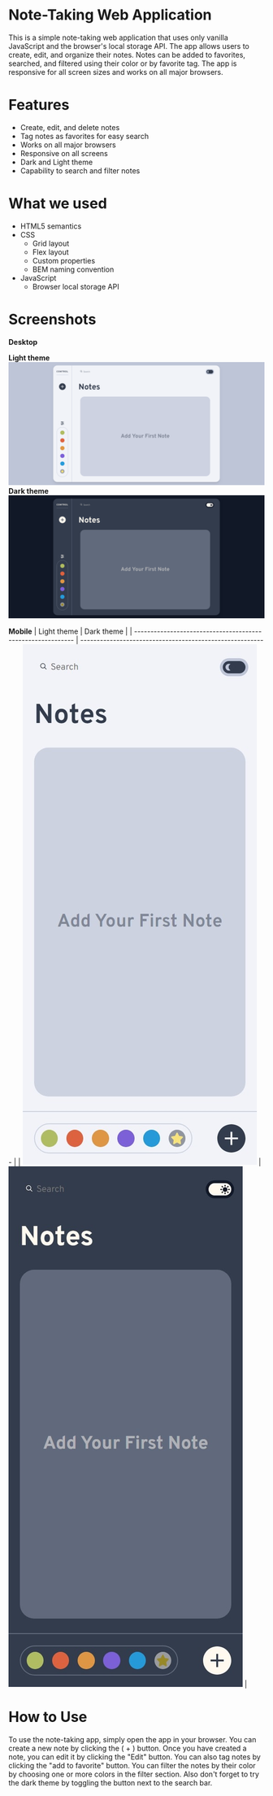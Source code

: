 # Note-Taking Web Application
This is a simple note-taking web application that uses only vanilla JavaScript and the browser's local storage API. The app allows users to create, edit, and organize their notes. Notes can be added to favorites, searched, and filtered using their color or by favorite tag. The app is responsive for all screen sizes and works on all major browsers.

# Features
- Create, edit, and delete notes
- Tag notes as favorites for easy search
- Works on all major browsers
- Responsive on all screens
- Dark and Light theme
- Capability to search and filter notes

# What we used
- HTML5 semantics
- CSS
  - Grid layout
  - Flex layout
  - Custom properties
  - BEM naming convention
- JavaScript
  - Browser local storage API
  
# Screenshots
**Desktop**

**Light theme**
![Desktop light screenshot](./ScreenShots/Desktop.png)
**Dark theme**
![Desktop dark screenshot](./ScreenShots/Desktop_dark.png)

**Mobile**
| Light theme                                                   | Dark theme                                                  |
| ----------------------------------------------------------- | --------------------------------------------------------- |
| ![Mobile light screenshot](./ScreenShots/mobile_light.jpeg) | ![Mobile dark screenshot](./ScreenShots/mobile_dark.jpeg) |



# How to Use
To use the note-taking app, simply open the app in your browser. You can create a new note by clicking the ( + ) button. Once you have created a note, you can edit it by clicking the "Edit" button. You can also tag notes by clicking the "add to favorite" button. You can filter the notes by their color by choosing one or more colors in the filter section. Also don't forget to try the dark theme by toggling the button next to the search bar.

